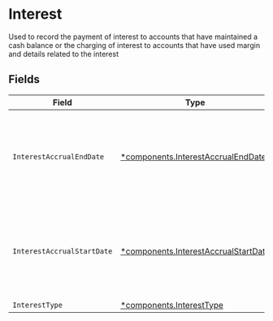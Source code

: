 # Interest

Used to record the payment of interest to accounts that have maintained a cash balance or the charging of interest to accounts that have used margin and details related to the interest


## Fields

| Field                                                                                       | Type                                                                                        | Required                                                                                    | Description                                                                                 | Example                                                                                     |
| ------------------------------------------------------------------------------------------- | ------------------------------------------------------------------------------------------- | ------------------------------------------------------------------------------------------- | ------------------------------------------------------------------------------------------- | ------------------------------------------------------------------------------------------- |
| `InterestAccrualEndDate`                                                                    | [*components.InterestAccrualEndDate](../../models/components/interestaccrualenddate.md)     | :heavy_minus_sign:                                                                          | Date on which interest accrues before the calculation is made for payment or charge         | {<br/>"day": 28,<br/>"month": 10,<br/>"year": 2024<br/>}                                    |
| `InterestAccrualStartDate`                                                                  | [*components.InterestAccrualStartDate](../../models/components/interestaccrualstartdate.md) | :heavy_minus_sign:                                                                          | Date on which interest begins to accrue on a cash balance or borrowed funds                 | {<br/>"day": 28,<br/>"month": 10,<br/>"year": 2024<br/>}                                    |
| `InterestType`                                                                              | [*components.InterestType](../../models/components/interesttype.md)                         | :heavy_minus_sign:                                                                          | N/A                                                                                         | CREDIT                                                                                      |